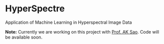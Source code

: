 # HyperSpectre
Application of Machine Learning in Hyperspectral Image Data

**Note:** Currently we are working on this project with [Prof. AK Sao](http://faculty.iitmandi.ac.in/~anil/). Code will be available soon.
